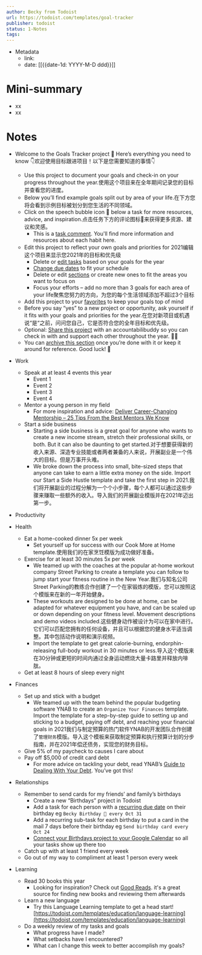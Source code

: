 ```yaml
---
author: Becky from Todoist
url: https://todoist.com/templates/goal-tracker
publisher: todoist
status: 1-Notes
tags: 
---
```

- Metadata
	- link: 
	- date: [[{{date-1d: YYYY-M-D ddd}}]]
# Mini-summary
- xx
- xx
# Notes
- Welcome to the Goals Tracker project 👋 Here’s everything you need to know 👇欢迎使用目标跟进项目！以下是您需要知道的事情👇
	- Use this project to document your goals and check-in on your progress throughout the year.使用这个项目来在全年期间记录您的目标并查看您的进度。
	- Below you’ll find example goals split out by area of your life.在下方您将会看到示例目标被划分到您生活的不同领域。
	- Click on the speech bubble icon 💬 below a task for more resources, advice, and inspiration.点击任务下方的评论图标💬来获得更多资源、建议和灵感。
		- This is a [task comment](https://get.todoist.help/hc/en-us/articles/205348311). You'll find more information and resources about each habit here.
	- Edit this project to reflect your own goals and priorities for 2021编辑这个项目来显示您2021年的目标和优先级
		- Delete or [edit tasks](https://get.todoist.help/hc/en-us/articles/360000419785) based on your goals for the year
		- [Change due dates](https://get.todoist.help/hc/en-us/articles/205325931) to fit your schedule
		- Delete or edit [sections](https://get.todoist.help/hc/en-us/articles/360003788739) or create new ones to fit the areas you want to focus on
		- Focus your efforts – add no more than 3 goals for each area of your life聚焦您努力的方向，为您的每个生活领域添加不超过3个目标
	- Add this project to your [favorites](https://get.todoist.help/hc/en-us/articles/360000358065) to keep your goals top of mind
	- Before you say “yes” to a new project or opportunity, ask yourself if it fits with your goals and priorities for the year.在您对新项目或机遇说“是“之前，问问您自己，它是否符合您的全年目标和优先级。
	- Optional: [Share this project](https://get.todoist.help/hc/en-us/articles/205195062) with an accountabilibuddy so you can check in with and support each other throughout the year. 👯‍♂️
	- You can [archive this section](https://get.todoist.help/hc/en-us/articles/360007344859-Archive-or-delete-a-section) once you’re done with it or keep it around for reference. Good luck! 💪

- Work
	- Speak at at least 4 events this year
		- Event 1
		- Event 2
		- Event 3
		- Event 4
	- Mentor a young person in my field
		- For more inspiration and advice: [Deliver Career-Changing Mentorship – 25 Tips From the Best Mentors We Know](https://firstround.com/review/how-to-be-a-career-changing-mentor-25-tips-from-the-best-mentors-we-know/)
	- Start a side business
		- Starting a side business is a great goal for anyone who wants to create a new income stream, stretch their professional skills, or both. But it can also be daunting to get started.对于想要获得新的收入来源、深造专业技能或者两者兼备的人来说，开展副业是一个伟大的目标。但是万事开头难。
		- We broke down the process into small, bite-sized steps that anyone can take to earn a little extra money on the side. Import our Start a Side Hustle template and take the first step in 2021.我们将开展副业的过程分解为一个个小步骤，每个人都可以通过这些步骤来赚取一些额外的收入。导入我们的开展副业模版并在2021年迈出第一步。

- Productivity

- Health
	- Eat a home-cooked dinner 5x per week
		- Set yourself up for success with our Cook More at Home template.使用我们的在家烹饪模版为成功做好准备。
	- Exercise for at least 30 minutes 5x per week
		- We teamed up with the coaches at the popular at-home workout company Street Parking to create a template you can follow to jump start your fitness routine in the New Year.我们与知名公司Street Parking的教练合作创建了一个在家锻炼的模版，您可以按照这个模版来在新的一年开始健身。
		- These workouts are designed to be done at home, can be adapted for whatever equipment you have, and can be scaled up or down depending on your fitness level. Movement descriptions and demo videos included.这些健身动作被设计为可以在家中进行。它们可以匹配您拥有的任何设备，并且可以根据您的健身水平适当调整。其中包括动作说明和演示视频。
		- Import the template to get great calorie-burning, endorphin-releasing full-body workout in 30 minutes or less.导入这个模版来在30分钟或更短的时间内通过全身运动燃烧大量卡路里并释放内啡肽。
	- Get at least 8 hours of sleep every night

- Finances
	- Set up and stick with a budget
		- We teamed up with the team behind the popular budgeting software YNAB to create an `Organize Your Finances` template. Import the template for a step-by-step guide to setting up and sticking to a budget, paying off debt, and reaching your financial goals in 2021我们与制定预算的热门软件YNAB的开发团队合作创建了`管理财务`模版。导入这个模板来获取制定预算和执行预算计划的分步指南，并在2021年偿还债务，实现您的财务目标。
	- Give 5% of my paycheck to causes I care about
	- Pay off $5,000 of credit card debt
		- For more advice on tackling your debt, read YNAB’s [Guide to Dealing With Your Debt](https://www.youneedabudget.com/guide/deal-with-your-debt/). You’ve got this!

- Relationships
	- Remember to send cards for my friends’ and family’s birthdays
		- Create a new “Birthdays” project in Todoist
		- Add a task for each person with a [recurring due date](https://get.todoist.help/hc/en-us/articles/360000636289-Set-a-recurring-due-date) on their birthday eg `Becky Birthday 🎂 every Oct 31`
		- Add a recurring sub-task for each birthday to put a card in the mail 7 days before their birthday eg `Send birthday card every Oct 24`
		- [Connect your Birthdays project to your Google Calendar](https://get.todoist.help/hc/en-us/articles/208789889-Use-Todoist-with-your-calendar) so all your tasks show up there too
	- Catch up with at least 1 friend every week
	- Go out of my way to compliment at least 1 person every week

- Learning
	- Read 30 books this year
		- Looking for inspiration? Check out [Good Reads](https://goodreads.com/). it's a great source for finding new books and reviewing them afterwards
	- Learn a new language
		- Try this Language Learning template to get a head start! [https://todoist.com/templates/education/language-learning](https://todoist.com/templates/education/language-learning)
	- Do a weekly review of my tasks and goals
		- What progress have I made?
		- What setbacks have I encountered?
		- What can I change this week to better accomplish my goals?